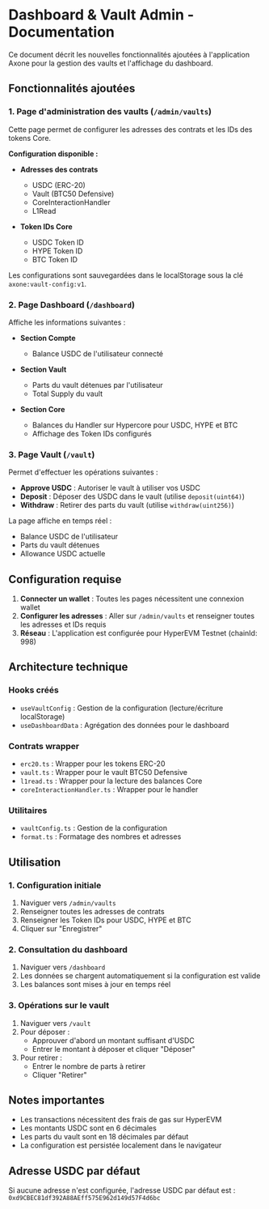 # Dashboard & Vault Admin - Documentation

Ce document décrit les nouvelles fonctionnalités ajoutées à l'application Axone pour la gestion des vaults et l'affichage du dashboard.

## Fonctionnalités ajoutées

### 1. Page d'administration des vaults (`/admin/vaults`)

Cette page permet de configurer les adresses des contrats et les IDs des tokens Core.

**Configuration disponible :**
- **Adresses des contrats**
  - USDC (ERC-20)
  - Vault (BTC50 Defensive)
  - CoreInteractionHandler
  - L1Read

- **Token IDs Core**
  - USDC Token ID
  - HYPE Token ID
  - BTC Token ID

Les configurations sont sauvegardées dans le localStorage sous la clé `axone:vault-config:v1`.

### 2. Page Dashboard (`/dashboard`)

Affiche les informations suivantes :

- **Section Compte**
  - Balance USDC de l'utilisateur connecté

- **Section Vault**
  - Parts du vault détenues par l'utilisateur
  - Total Supply du vault

- **Section Core**
  - Balances du Handler sur Hypercore pour USDC, HYPE et BTC
  - Affichage des Token IDs configurés

### 3. Page Vault (`/vault`)

Permet d'effectuer les opérations suivantes :

- **Approve USDC** : Autoriser le vault à utiliser vos USDC
- **Deposit** : Déposer des USDC dans le vault (utilise `deposit(uint64)`)
- **Withdraw** : Retirer des parts du vault (utilise `withdraw(uint256)`)

La page affiche en temps réel :
- Balance USDC de l'utilisateur
- Parts du vault détenues
- Allowance USDC actuelle

## Configuration requise

1. **Connecter un wallet** : Toutes les pages nécessitent une connexion wallet
2. **Configurer les adresses** : Aller sur `/admin/vaults` et renseigner toutes les adresses et IDs requis
3. **Réseau** : L'application est configurée pour HyperEVM Testnet (chainId: 998)

## Architecture technique

### Hooks créés
- `useVaultConfig` : Gestion de la configuration (lecture/écriture localStorage)
- `useDashboardData` : Agrégation des données pour le dashboard

### Contrats wrapper
- `erc20.ts` : Wrapper pour les tokens ERC-20
- `vault.ts` : Wrapper pour le vault BTC50 Defensive
- `l1read.ts` : Wrapper pour la lecture des balances Core
- `coreInteractionHandler.ts` : Wrapper pour le handler

### Utilitaires
- `vaultConfig.ts` : Gestion de la configuration
- `format.ts` : Formatage des nombres et adresses

## Utilisation

### 1. Configuration initiale

1. Naviguer vers `/admin/vaults`
2. Renseigner toutes les adresses de contrats
3. Renseigner les Token IDs pour USDC, HYPE et BTC
4. Cliquer sur "Enregistrer"

### 2. Consultation du dashboard

1. Naviguer vers `/dashboard`
2. Les données se chargent automatiquement si la configuration est valide
3. Les balances sont mises à jour en temps réel

### 3. Opérations sur le vault

1. Naviguer vers `/vault`
2. Pour déposer :
   - Approuver d'abord un montant suffisant d'USDC
   - Entrer le montant à déposer et cliquer "Déposer"
3. Pour retirer :
   - Entrer le nombre de parts à retirer
   - Cliquer "Retirer"

## Notes importantes

- Les transactions nécessitent des frais de gas sur HyperEVM
- Les montants USDC sont en 6 décimales
- Les parts du vault sont en 18 décimales par défaut
- La configuration est persistée localement dans le navigateur

## Adresse USDC par défaut

Si aucune adresse n'est configurée, l'adresse USDC par défaut est :
`0xd9CBEC81df392A88AEff575E962d149d57F4d6bc`